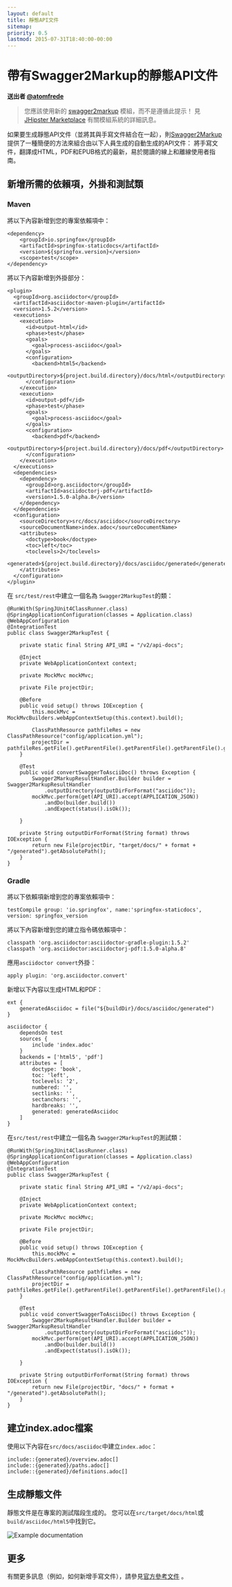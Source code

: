 ```yaml
---
layout: default
title: 靜態API文件
sitemap:
priority: 0.5
lastmod: 2015-07-31T18:40:00-00:00
---
```


# 帶有Swagger2Markup的靜態API文件

__送出者 [@atomfrede](https://github.com/atomfrede)__

> 您應該使用新的 [swagger2markup](https://github.com/atomfrede/generator-jhipster-swagger2markup) 模組，而不是遵循此提示！ 見 [JHipster Marketplace](https://www.jhipster.tech/modules/marketplace/) 有關模組系統的詳細訊息。

如果要生成靜態API文件（並將其與手寫文件結合在一起），則[Swagger2Markup](https://swagger2markup.readme.io/) 提供了一種簡便的方法來組合由以下人員生成的自動生成的API文件：
將手寫文件，翻譯成HTML，PDF和EPUB格式的最新，易於閱讀的線上和離線使用者指南。

## 新增所需的依賴項，外掛和測試類

### Maven

將以下內容新增到您的專案依賴項中：

    <dependency>
        <groupId>io.springfox</groupId>
        <artifactId>springfox-staticdocs</artifactId>
        <version>${springfox.version}</version>
        <scope>test</scope>
    </dependency>

將以下內容新增到外掛部分：

    <plugin>
      <groupId>org.asciidoctor</groupId>
      <artifactId>asciidoctor-maven-plugin</artifactId>
      <version>1.5.2</version>
      <executions>
        <execution>
          <id>output-html</id>
          <phase>test</phase>
          <goals>
            <goal>process-asciidoc</goal>
          </goals>
          <configuration>
            <backend>html5</backend>
            <outputDirectory>${project.build.directory}/docs/html</outputDirectory>
          </configuration>
        </execution>
        <execution>
          <id>output-pdf</id>
          <phase>test</phase>
          <goals>
            <goal>process-asciidoc</goal>
          </goals>
          <configuration>
            <backend>pdf</backend>
            <outputDirectory>${project.build.directory}/docs/pdf</outputDirectory>
          </configuration>
        </execution>
      </executions>
      <dependencies>
        <dependency>
          <groupId>org.asciidoctor</groupId>
          <artifactId>asciidoctorj-pdf</artifactId>
          <version>1.5.0-alpha.8</version>
        </dependency>
      </dependencies>
      <configuration>
        <sourceDirectory>src/docs/asciidoc</sourceDirectory>
        <sourceDocumentName>index.adoc</sourceDocumentName>
        <attributes>
          <doctype>book</doctype>
          <toc>left</toc>
          <toclevels>2</toclevels>
          <generated>${project.build.directory}/docs/asciidoc/generated</generated>
        </attributes>
      </configuration>
    </plugin>

在 `src/test/rest`中建立一個名為 `Swagger2MarkupTest`的類：

    @RunWith(SpringJUnit4ClassRunner.class)
    @SpringApplicationConfiguration(classes = Application.class)
    @WebAppConfiguration
    @IntegrationTest
    public class Swagger2MarkupTest {

        private static final String API_URI = "/v2/api-docs";

        @Inject
        private WebApplicationContext context;

        private MockMvc mockMvc;

        private File projectDir;

        @Before
        public void setup() throws IOException {
            this.mockMvc = MockMvcBuilders.webAppContextSetup(this.context).build();

            ClassPathResource pathfileRes = new ClassPathResource("config/application.yml");
            projectDir = pathfileRes.getFile().getParentFile().getParentFile().getParentFile().getParentFile();
        }

        @Test
        public void convertSwaggerToAsciiDoc() throws Exception {
            Swagger2MarkupResultHandler.Builder builder = Swagger2MarkupResultHandler
                .outputDirectory(outputDirForFormat("asciidoc"));
            mockMvc.perform(get(API_URI).accept(APPLICATION_JSON))
                .andDo(builder.build())
                .andExpect(status().isOk());

        }

        private String outputDirForFormat(String format) throws IOException {
            return new File(projectDir, "target/docs/" + format + "/generated").getAbsolutePath();
        }
    }

### Gradle

將以下依賴項新增到您的專案依賴項中：

    testCompile group: 'io.springfox', name:'springfox-staticdocs', version: springfox_version

將以下內容新增到您的建立指令碼依賴項中：

    classpath 'org.asciidoctor:asciidoctor-gradle-plugin:1.5.2'
    classpath 'org.asciidoctor:asciidoctorj-pdf:1.5.0-alpha.8'

應用`asciidoctor convert`外掛：

    apply plugin: 'org.asciidoctor.convert'

新增以下內容以生成HTML和PDF：

    ext {
        generatedAsciidoc = file("${buildDir}/docs/asciidoc/generated")
    }

    asciidoctor {
        dependsOn test
        sources {
            include 'index.adoc'
        }
        backends = ['html5', 'pdf']
        attributes = [
            doctype: 'book',
            toc: 'left',
            toclevels: '2',
            numbered: '',
            sectlinks: '',
            sectanchors: '',
            hardbreaks: '',
            generated: generatedAsciidoc
        ]
    }

在`src/test/rest`中建立一個名為 `Swagger2MarkupTest`的測試類：

    @RunWith(SpringJUnit4ClassRunner.class)
    @SpringApplicationConfiguration(classes = Application.class)
    @WebAppConfiguration
    @IntegrationTest
    public class Swagger2MarkupTest {

        private static final String API_URI = "/v2/api-docs";

        @Inject
        private WebApplicationContext context;

        private MockMvc mockMvc;

        private File projectDir;

        @Before
        public void setup() throws IOException {
            this.mockMvc = MockMvcBuilders.webAppContextSetup(this.context).build();

            ClassPathResource pathfileRes = new ClassPathResource("config/application.yml");
            projectDir = pathfileRes.getFile().getParentFile().getParentFile().getParentFile().getParentFile();
        }

        @Test
        public void convertSwaggerToAsciiDoc() throws Exception {
            Swagger2MarkupResultHandler.Builder builder = Swagger2MarkupResultHandler
                .outputDirectory(outputDirForFormat("asciidoc"));
            mockMvc.perform(get(API_URI).accept(APPLICATION_JSON))
                .andDo(builder.build())
                .andExpect(status().isOk());

        }

        private String outputDirForFormat(String format) throws IOException {
            return new File(projectDir, "docs/" + format + "/generated").getAbsolutePath();
        }
    }

## 建立index.adoc檔案

使用以下內容在`src/docs/asciidoc`中建立`index.adoc`：

    include::{generated}/overview.adoc[]
    include::{generated}/paths.adoc[]
    include::{generated}/definitions.adoc[]

## 生成靜態文件

靜態文件是在專案的測試階段生成的。 您可以在`src/target/docs/html`或`build/asciidoc/html5`中找到它。

![Example documentation](../images/008_tips_static_swagger_docs_01.png)

## 更多

有關更多訊息（例如，如何新增手寫文件），請參見[官方參考文件](https://swagger2markup.readme.io/) 。
